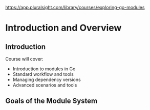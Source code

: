 https://app.pluralsight.com/library/courses/exploring-go-modules

# Introduction and Overview
## Introduction
Course will cover:
- Introduction to modules in Go
- Standard workflow and tools
- Managing dependency versions
- Advanced scenarios and tools

## Goals of the Module System
